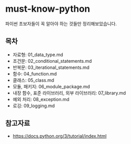 # must-know-python

파이썬 초보자들이 꼭 알아야 하는 것들만 정리해보았습니다.

## 목차

- 자료형: 01_data_type.md
- 조건문: 02_conditional_statements.md
- 반복문: 03_iterational_statements.md
- 함수: 04_function.md
- 클래스: 05_class.md
- 모듈, 패키지: 06_module_package.md
- 내장 함수, 표준 라이브러리, 외부 라이브러리: 07_library.md
- 예외 처리: 08_exception.md
- 로깅: 09_logging.md

## 참고자료

- <https://docs.python.org/3/tutorial/index.html>